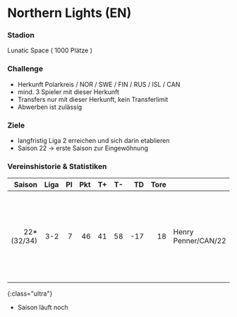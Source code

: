 # Northern Lights (EN)

### Stadion
Lunatic Space ( 1000 Plätze )

### Challenge 
+ Herkunft Polarkreis / NOR / SWE / FIN / RUS / ISL / CAN
+ mind. 3 Spieler mit dieser Herkunft
+ Transfers nur mit dieser Herkunft, kein Transferlimit
+ Abwerben ist zulässig

### Ziele
+ langfristig Liga 2 erreichen und sich darin etablieren
+ Saison 22 -> erste Saison zur Eingewöhnung

### Vereinshistorie & Statistiken

Saison | Liga | Pl | Pkt | T+ | T- | TD | Tore | | Vorb | | Zwk | | Zugänge | Abgänge | Karriereende | Saison  
---:| ---:| ---:| ---:| ---:| ---:| ---:| ---:|:--- | ---:|:--- | --- | --- | --- | --- | --- | ---
22*<br>(32/34) | 3-2 | 7 | 46 | 41 | 58 | -17 | 18 | Henry Penner/CAN/22 |  |  |  |  | Lars Ronning/NOR/22<br>Henry Penner/CAN/22<br>Eugene Eyjólfsson/SWE/21<br>Henry Nyberg/SWE/24<br>Czar Semenova/RUS/30 | Joshua Ho/EN/29 | | 22
{:class="ultra"}

* Saison läuft noch
